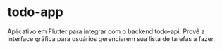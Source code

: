 # todo-app
Aplicativo em Flutter para integrar com o backend todo-api. Provê a interface gráfica para usuários gerenciarem sua lista de tarefas a fazer.
